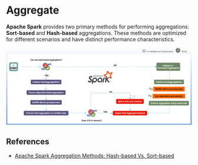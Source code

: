 # Aggregate

**Apache Spark** provides two primary methods for performing aggregations: **Sort-based**
and **Hash-based** aggregations.
These methods are optimized for different scenarios and have distinct performance
characteristics.

![Hash-based and Sort-based](img/spark-aggregate.gif)

## References

- [Apache Spark Aggregation Methods: Hash-based Vs. Sort-based](https://blog.stackademic.com/apache-spark-aggregation-methods-hash-based-vs-sort-based-f1f02ec14d80)
